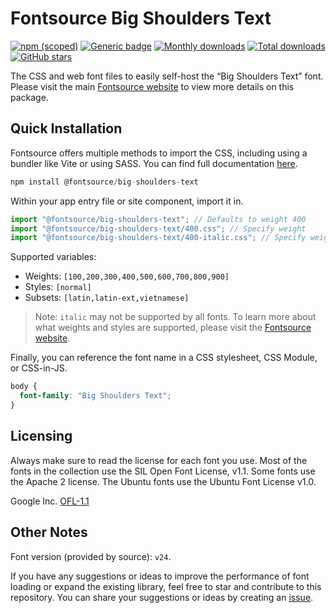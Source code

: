 # Fontsource Big Shoulders Text

[![npm (scoped)](https://img.shields.io/npm/v/@fontsource/big-shoulders-text?color=brightgreen)](https://www.npmjs.com/package/@fontsource/big-shoulders-text) [![Generic badge](https://img.shields.io/badge/fontsource-passing-brightgreen)](https://github.com/fontsource/fontsource) [![Monthly downloads](https://badgen.net/npm/dm/@fontsource/big-shoulders-text)](https://github.com/fontsource/fontsource) [![Total downloads](https://badgen.net/npm/dt/@fontsource/big-shoulders-text)](https://github.com/fontsource/fontsource) [![GitHub stars](https://img.shields.io/github/stars/fontsource/fontsource.svg?style=social&label=Star)](https://github.com/fontsource/fontsource/stargazers)

The CSS and web font files to easily self-host the “Big Shoulders Text” font. Please visit the main [Fontsource website](https://fontsource.org/fonts/big-shoulders-text) to view more details on this package.

## Quick Installation

Fontsource offers multiple methods to import the CSS, including using a bundler like Vite or using SASS. You can find full documentation [here](https://fontsource.org/docs/getting-started/introduction).

```javascript
npm install @fontsource/big-shoulders-text
```

Within your app entry file or site component, import it in.

```javascript
import "@fontsource/big-shoulders-text"; // Defaults to weight 400
import "@fontsource/big-shoulders-text/400.css"; // Specify weight
import "@fontsource/big-shoulders-text/400-italic.css"; // Specify weight and style
```

Supported variables:
- Weights: `[100,200,300,400,500,600,700,800,900]`
- Styles: `[normal]`
- Subsets: `[latin,latin-ext,vietnamese]`

> Note: `italic` may not be supported by all fonts. To learn more about what weights and styles are supported, please visit the [Fontsource website](https://fontsource.org/fonts/big-shoulders-text).

Finally, you can reference the font name in a CSS stylesheet, CSS Module, or CSS-in-JS.

```css
body {
  font-family: "Big Shoulders Text";
}
```

## Licensing
Always make sure to read the license for each font you use. Most of the fonts in the collection use the SIL Open Font License, v1.1. Some fonts use the Apache 2 license. The Ubuntu fonts use the Ubuntu Font License v1.0.

Google Inc.
[OFL-1.1](http://scripts.sil.org/OFL)

## Other Notes
Font version (provided by source): `v24`.

If you have any suggestions or ideas to improve the performance of font loading or expand the existing library, feel free to star and contribute to this repository. You can share your suggestions or ideas by creating an [issue](https://github.com/fontsource/fontsource/issues).